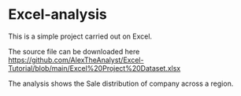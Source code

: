 # Excel-analysis

This is a simple project carried out on Excel.

The source file can be downloaded here https://github.com/AlexTheAnalyst/Excel-Tutorial/blob/main/Excel%20Project%20Dataset.xlsx

The analysis shows the Sale distribution of company across a region.
